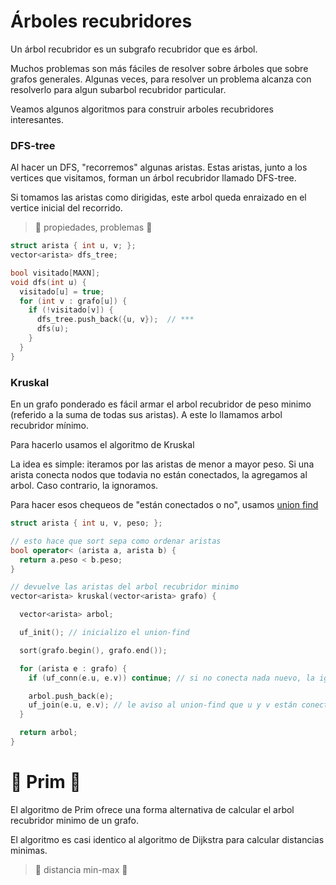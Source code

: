 # Árboles recubridores

Un árbol recubridor es un subgrafo recubridor que es árbol.

Muchos problemas son más fáciles de resolver sobre árboles que sobre grafos generales. Algunas veces, para resolver un problema alcanza con resolverlo para algun subarbol recubridor particular.

Veamos algunos algoritmos para construir arboles recubridores interesantes.

### DFS-tree

Al hacer un DFS, "recorremos" algunas aristas. Estas aristas, junto a los
vertices que visitamos, forman un árbol recubridor llamado DFS-tree.

Si tomamos las aristas como dirigidas, este arbol queda enraizado en el vertice inicial del recorrido.

> 📝 propiedades, problemas 📝

```c++
struct arista { int u, v; };
vector<arista> dfs_tree;

bool visitado[MAXN];
void dfs(int u) {
  visitado[u] = true;
  for (int v : grafo[u]) {
    if (!visitado[v]) {
      dfs_tree.push_back({u, v});  // ***
      dfs(u);
    }
  }
}
```

### Kruskal

En un grafo ponderado es fácil armar el arbol recubridor de peso minimo (referido a la suma de todas sus aristas). A este lo llamamos arbol recubridor mínimo.

Para hacerlo usamos el algoritmo de Kruskal

La idea es simple: iteramos por las aristas de menor a mayor peso. Si una arista conecta nodos que todavia no están conectados, la agregamos al arbol. Caso contrario, la ignoramos.

Para hacer esos chequeos de "están conectados o no", usamos [union find]( union-find )

```c++
struct arista { int u, v, peso; };

// esto hace que sort sepa como ordenar aristas
bool operator< (arista a, arista b) {
  return a.peso < b.peso;
}

// devuelve las aristas del arbol recubridor minimo
vector<arista> kruskal(vector<arista> grafo) {

  vector<arista> arbol;

  uf_init(); // inicializo el union-find

  sort(grafo.begin(), grafo.end());

  for (arista e : grafo) {
    if (uf_conn(e.u, e.v)) continue; // si no conecta nada nuevo, la ignoro

    arbol.push_back(e);
    uf_join(e.u, e.v); // le aviso al union-find que u y v están conectados
  }

  return arbol;
}
```

# 📝 Prim 📝

El algoritmo de Prim ofrece una forma alternativa de calcular el arbol
recubridor minimo de un grafo.

El algoritmo es casi identico al algoritmo de Dijkstra para calcular
distancias minimas.

> 📝 distancia min-max 📝
